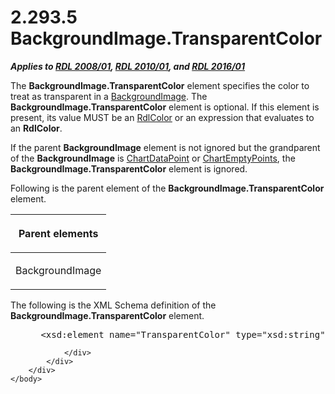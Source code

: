 <html dir="LTR" xmlns:mshelp="http://msdn.microsoft.com/mshelp" xmlns:ddue="http://ddue.schemas.microsoft.com/authoring/2003/5" xmlns:xlink="http://www.w3.org/1999/xlink" xmlns:tool="http://www.microsoft.com/tooltip">
    <head>
        <meta http-equiv="Content-Type" content="text/html; CHARSET=utf-8"></meta>
        <meta name="save" content="history"></meta>
        <title>2.293.5 BackgroundImage.TransparentColor</title>
        <xml>
            <mshelp:toctitle title="2.293.5 BackgroundImage.TransparentColor"></mshelp:toctitle>
            <mshelp:rltitle title="[MS-RDL]: BackgroundImage.TransparentColor"></mshelp:rltitle>
            <mshelp:keyword index="A" term="8358ee8d-5776-4973-9df1-772257627cb2"></mshelp:keyword>
            <mshelp:attr name="DCSext.ContentType" value="open specification"></mshelp:attr>
            <mshelp:attr name="AssetID" value="8358ee8d-5776-4973-9df1-772257627cb2"></mshelp:attr>
            <mshelp:attr name="TopicType" value="kbRef"></mshelp:attr>
            <mshelp:attr name="DCSext.Title" value="[MS-RDL]: BackgroundImage.TransparentColor" />
        </xml>
    </head>
    <body>
        <div id="header">
            <h1 class="heading">2.293.5 BackgroundImage.TransparentColor</h1>
        </div>
        <div id="mainSection">
            <div id="mainBody">
                <div id="allHistory" class="saveHistory"></div>
                <div id="sectionSection0" class="section" name="collapseableSection">
                    

<p><b><i>Applies to </i></b><a href="1e855f94-4617-47e4-b89e-0856c6cb420f.html"><b><i>RDL 2008/01</i></b></a><b><i>,
</i></b><a href="3428e690-a348-4ec7-8a6a-8efb42d2cdee.html"><b><i>RDL 2010/01</i></b></a><b><i>,
and </i></b><a href="52ce3983-2bfc-4e72-9359-42aaf5fe4509.html"><b><i>RDL 2016/01</i></b></a></p>

<p>The <b>BackgroundImage.TransparentColor</b> element
specifies the color to treat as transparent in a <a href="b3c5d73d-2f29-4b32-9846-d077a22588bf.html">BackgroundImage</a>. The <b>BackgroundImage.TransparentColor</b>
element is optional. If this element is present, its value MUST be an <a href="b302c6a5-6023-42b1-95ed-bafcdc4b5714.html">RdlColor</a> or an expression
that evaluates to an <b>RdlColor</b>.</p>

<p>If the parent <b>BackgroundImage</b> element is not ignored
but the grandparent of the <b>BackgroundImage</b> is <a href="86cf2a9b-4610-4ffe-8fff-16480a7bf6a4.html">ChartDataPoint</a> or <a href="63318796-2f97-45e4-bd8c-8926255308c7.html">ChartEmptyPoints</a>, the <b>BackgroundImage.TransparentColor</b>
element is ignored.</p>

<p>Following is the parent element of the <b>BackgroundImage.TransparentColor</b>
element.</p>

<table>
 <thead>
  <tr>
   <th>
   <p>Parent elements</p>
   </th>
  </tr>
 </thead>
 <tr>
  <td>
  <p>BackgroundImage </p>
  </td>
 </tr>
</table>

<p>The following is the XML Schema definition of the <b>BackgroundImage.TransparentColor</b>
element.           </p>

<dl>
<dd>
<div><pre> &lt;xsd:element name=&quot;TransparentColor&quot; type=&quot;xsd:string&quot; minOccurs=&quot;0&quot; /&gt;
</pre></div>
</dd></dl>


                </div>
            </div>
        </div>
    </body>
</html>